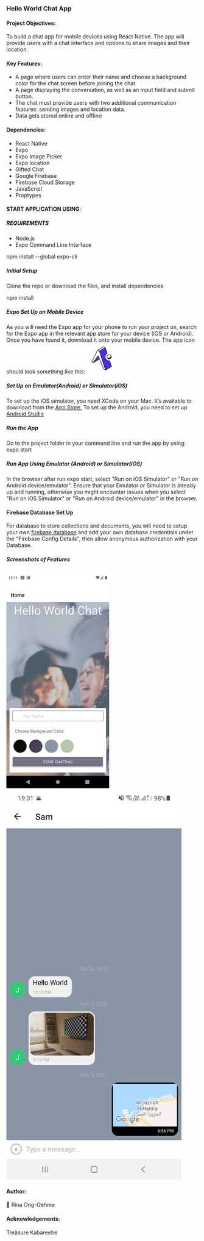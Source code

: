### Hello World Chat App ###

#### Project Objectives: ####
To build a chat app for mobile devices using React Native. The app will provide users with a chat interface and options to share images and their location.

#### Key Features: ####
- A page where users can enter their name and choose a background color for the chat screen before joining the chat.
- A page displaying the conversation, as well as an input field and submit button.
- The chat must provide users with two additional communication features: sending images and location data.
- Data gets stored online and offline

#### Dependencies: ####
- React Native
- Expo
- Expo Image Picker
- Expo location
- Gifted Chat
- Google Firebase
- Firebase Cloud Storage
- JavaScript
- Proptypes


#### START APPLICATION USING: ####
##### REQUIREMENTS #####
- Node.js
- Expo Command Line Interface

npm install --global expo-cli

##### Initial Setup #####
Clone the repo or download the files, and install dependencies

npm install

##### Expo Set Up on Mobile Device #####

As you will need the Expo app for your phone to run your project on, search for the Expo app in the relevant app store for your device (iOS or Android). Once you have found it, download it onto your mobile device. The app icon should look something like this:
![expo png](assets/expo_icon.png)

##### Set Up on Emulator(Android) or Simulator(iOS) #####
To set up the iOS simulator, you need XCode on your Mac. It’s available to download from the <a href="https://itunes.apple.com/app/xcode/"> App Store.</a>
To set up the Android, you need to set up <a href="https://developer.android.com/studio">Android Studio</a>

##### Run the App #####
Go to the project folder in your command line and run the app by using:
expo start

##### Run App Using Emulator (Android) or Simulator(iOS) #####
In the browser after run expo start, select "Run on iOS Simulator" or "Run on Android device/emulator". Ensure that your Emulator or Simulator is already up and running, otherwise you might encounter issues when you select "Run on iOS Simulator" or "Run on Android device/emulator" in the browser.

#### Firebase Database Set Up #####
For database to store collections and documents, you will need to setup your own <a href="https://firebase.google.com/">firebase database</a> and add your own database credentials under the "Firebase Config Details", then allow anonymous authorization with your Database.

##### Screenshots of Features #####
![homepage png](assets/homepage.png)
![chatmessage png](assets/chatmsg.png)

#### Author: ####
:camel: Rina Ong-Oehme

#### Acknowledgements: ####
Treasure Kabareebe